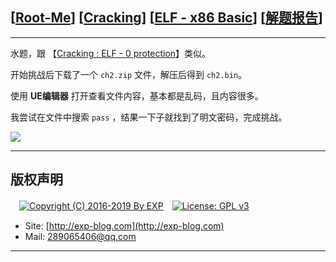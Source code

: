 ## [[Root-Me](https://www.root-me.org/)] [[Cracking](https://www.root-me.org/en/Challenges/Cracking/)] [[ELF - x86 Basic](https://www.root-me.org/en/Challenges/Cracking/ELF-x86-Basic)] [[解题报告](http://exp-blog.com/2019/01/13/pid-2860/)]

------

水题，跟 【[Cracking : ELF - 0 protection](http://exp-blog.com/2019/01/02/pid-2703/)】类似。

开始挑战后下载了一个 `ch2.zip` 文件，解压后得到 `ch2.bin`。

使用 **UE编辑器** 打开查看文件内容，基本都是乱码，且内容很多。

我尝试在文件中搜索 `pass` ，结果一下子就找到了明文密码，完成挑战。

![](https://github.com/lyy289065406/CTF-Solving-Reports/blob/master/rootme/Cracking/%5B02%5D%20%5B5P%5D%20ELF%20-%20x86%20Basic/imgs/01.png)

------

## 版权声明

　[![Copyright (C) 2016-2019 By EXP](https://img.shields.io/badge/Copyright%20(C)-2006~2019%20By%20EXP-blue.svg)](http://exp-blog.com)　[![License: GPL v3](https://img.shields.io/badge/License-GPL%20v3-blue.svg)](https://www.gnu.org/licenses/gpl-3.0)
  

- Site: [http://exp-blog.com](http://exp-blog.com) 
- Mail: <a href="mailto:289065406@qq.com?subject=[EXP's Github]%20Your%20Question%20（请写下您的疑问）&amp;body=What%20can%20I%20help%20you?%20（需要我提供什么帮助吗？）">289065406@qq.com</a>


------
